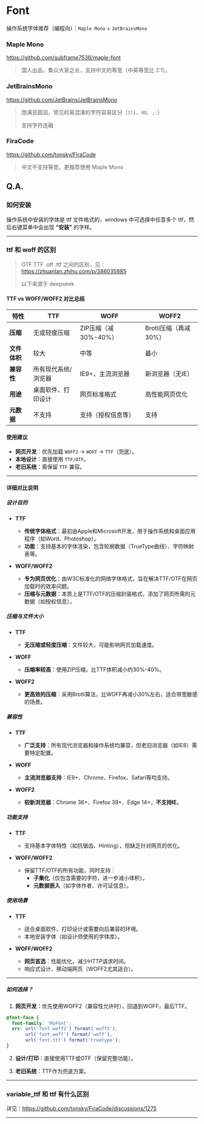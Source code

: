 # Font

操作系统字体推荐（编程向）：`Maple Mono` + `JetBrainsMono`

### Maple Mono

https://github.com/subframe7536/maple-font

> 国人出品，集众大家之长，支持中文的等宽（中英等宽比 2:1）。

### JetBrainsMono

https://github.com/JetBrains/JetBrainsMono

> 饱满且圆润，常见的易混淆的字符容易区分（`1li`、`0O`、`;:`）
>
> 支持字符连融

### FiraCode

https://github.com/tonsky/FiraCode

> 中文不支持等宽，更推荐使用 Maple Mono

## Q.A.

### 如何安装

操作系统中安装的字体是 ttf 文件格式的，windows 中可选择中任意多个 ttf，然后右键菜单中会出现 **“安装”** 的字样。

---

### ttf 和 woff 的区别

> OTF TTF .otf .ttf 之间的区别，见：https://zhuanlan.zhihu.com/p/386035885
>
> 以下来源于 deepseek

#### **TTF vs WOFF/WOFF2 对比总结**

| 特性         | TTF                 | WOFF                 | WOFF2                 |
|--------------|---------------------|----------------------|-----------------------|
| **压缩**     | 无或轻度压缩        | ZIP压缩（减30%-40%） | Brotli压缩（再减30%） |
| **文件体积** | 较大                | 中等                 | 最小                  |
| **兼容性**   | 所有现代系统/浏览器 | IE9+，主流浏览器     | 新浏览器（无IE）      |
| **用途**     | 桌面软件、打印设计  | 网页标准格式         | 高性能网页优化        |
| **元数据**   | 不支持              | 支持（授权信息等）   | 支持                  |

#### **使用建议**
- **网页开发**：优先加载 `WOFF2` → `WOFF` → `TTF`（兜底）。
- **本地设计**：直接使用 `TTF/OTF`。
- **老旧系统**：需保留 `TTF` 兼容。

---

#### **详细对比说明**

##### **设计目的**

- **TTF**
  - **传统字体格式**：最初由Apple和Microsoft开发，用于操作系统和桌面应用程序（如Word、Photoshop）。
  - **功能**：支持基本的字体渲染，包含轮廓数据（TrueType曲线）、字符映射表等。

- **WOFF/WOFF2**
    - **专为网页优化**：由W3C标准化的网络字体格式，旨在解决TTF/OTF在网页加载时的效率问题。
    - **压缩与元数据**：本质上是TTF/OTF的压缩封装格式，添加了网页所需的元数据（如授权信息）。

##### **压缩与文件大小**

- **TTF**
  - **无压缩或轻度压缩**：文件较大，可能影响网页加载速度。

- **WOFF**
    - **压缩率较高**：使用ZIP压缩，比TTF体积减小约30%-40%。

- **WOFF2**
    - **更高效的压缩**：采用Brotli算法，比WOFF再减小30%左右，适合带宽敏感的场景。

##### **兼容性**

- **TTF**
  - **广泛支持**：所有现代浏览器和操作系统均兼容，但老旧浏览器（如IE8）需要特定配置。

- **WOFF**
    - **主流浏览器支持**：IE9+、Chrome、Firefox、Safari等均支持。

- **WOFF2**
    - **较新浏览器**：Chrome 36+、Firefox 39+、Edge 14+，**不支持IE**。

##### **功能支持**

- **TTF**
  - 支持基本字体特性（如抗锯齿、Hinting），但缺乏针对网页的优化。

- **WOFF/WOFF2**
  - 保留TTF/OTF的所有功能，同时支持：
    - **子集化**（仅包含需要的字符，进一步减小体积）。
    - **元数据嵌入**（如字体作者、许可证信息）。

##### **使用场景**

- **TTF**
  - 适合桌面软件、打印设计或需要向后兼容的环境。
  - 本地安装字体（如设计师使用的字体库）。

- **WOFF/WOFF2**
  - **网页首选**：性能优化，减少HTTP请求时间。
  - 响应式设计、移动端网页（WOFF2尤其适合）。

---

##### **如何选择？**

1. **网页开发**：优先使用WOFF2（兼容性允许时），回退到WOFF，最后TTF。

```css
@font-face {
  font-family: 'MyFont';
  src: url('font.woff2') format('woff2'),
       url('font.woff') format('woff'),
       url('font.ttf') format('truetype');
}
```

2. **设计/打印**：直接使用TTF或OTF（保留完整功能）。

3. **老旧系统**：TTF作为兜底方案。

---

### variable_ttf 和 ttf 有什么区别

> 

详见：https://github.com/tonsky/FiraCode/discussions/1275

---

